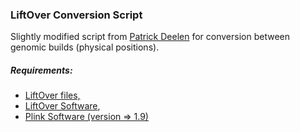 ### LiftOver Conversion Script

Slightly modified script from [Patrick Deelen][liftover.script] for conversion between genomic builds (physical positions).

##### Requirements:
- [LiftOver files,][liftover.files]
- [LiftOver Software][liftover.download],
- [Plink Software (version => 1.9)][plink]

[plink]: <https://www.cog-genomics.org/plink2>

[liftover.script]: <https://github.com/molgenis/Imputation/issues/4>
[liftover.files]: <http://hgdownload.cse.ucsc.edu/downloads.html>
[liftover.download]: <http://hgdownload.soe.ucsc.edu/admin/exe/>
